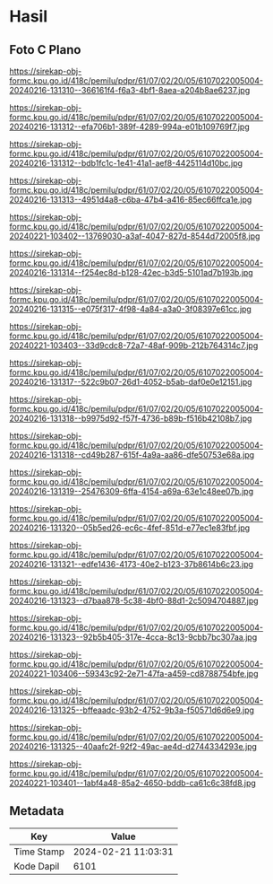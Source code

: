 # Hasil

## Foto C Plano

https://sirekap-obj-formc.kpu.go.id/418c/pemilu/pdpr/61/07/02/20/05/6107022005004-20240216-131310--366161f4-f6a3-4bf1-8aea-a204b8ae6237.jpg

https://sirekap-obj-formc.kpu.go.id/418c/pemilu/pdpr/61/07/02/20/05/6107022005004-20240216-131312--efa706b1-389f-4289-994a-e01b109769f7.jpg

https://sirekap-obj-formc.kpu.go.id/418c/pemilu/pdpr/61/07/02/20/05/6107022005004-20240216-131312--bdb1fc1c-1e41-41a1-aef8-4425114d10bc.jpg

https://sirekap-obj-formc.kpu.go.id/418c/pemilu/pdpr/61/07/02/20/05/6107022005004-20240216-131313--4951d4a8-c6ba-47b4-a416-85ec66ffca1e.jpg

https://sirekap-obj-formc.kpu.go.id/418c/pemilu/pdpr/61/07/02/20/05/6107022005004-20240221-103402--13769030-a3af-4047-827d-8544d72005f8.jpg

https://sirekap-obj-formc.kpu.go.id/418c/pemilu/pdpr/61/07/02/20/05/6107022005004-20240216-131314--f254ec8d-b128-42ec-b3d5-5101ad7b193b.jpg

https://sirekap-obj-formc.kpu.go.id/418c/pemilu/pdpr/61/07/02/20/05/6107022005004-20240216-131315--e075f317-4f98-4a84-a3a0-3f08397e61cc.jpg

https://sirekap-obj-formc.kpu.go.id/418c/pemilu/pdpr/61/07/02/20/05/6107022005004-20240221-103403--33d9cdc8-72a7-48af-909b-212b764314c7.jpg

https://sirekap-obj-formc.kpu.go.id/418c/pemilu/pdpr/61/07/02/20/05/6107022005004-20240216-131317--522c9b07-26d1-4052-b5ab-daf0e0e12151.jpg

https://sirekap-obj-formc.kpu.go.id/418c/pemilu/pdpr/61/07/02/20/05/6107022005004-20240216-131318--b9975d92-f57f-4736-b89b-f516b42108b7.jpg

https://sirekap-obj-formc.kpu.go.id/418c/pemilu/pdpr/61/07/02/20/05/6107022005004-20240216-131318--cd49b287-615f-4a9a-aa86-dfe50753e68a.jpg

https://sirekap-obj-formc.kpu.go.id/418c/pemilu/pdpr/61/07/02/20/05/6107022005004-20240216-131319--25476309-6ffa-4154-a69a-63e1c48ee07b.jpg

https://sirekap-obj-formc.kpu.go.id/418c/pemilu/pdpr/61/07/02/20/05/6107022005004-20240216-131320--05b5ed26-ec6c-4fef-851d-e77ec1e83fbf.jpg

https://sirekap-obj-formc.kpu.go.id/418c/pemilu/pdpr/61/07/02/20/05/6107022005004-20240216-131321--edfe1436-4173-40e2-b123-37b8614b6c23.jpg

https://sirekap-obj-formc.kpu.go.id/418c/pemilu/pdpr/61/07/02/20/05/6107022005004-20240216-131323--d7baa878-5c38-4bf0-88d1-2c5094704887.jpg

https://sirekap-obj-formc.kpu.go.id/418c/pemilu/pdpr/61/07/02/20/05/6107022005004-20240216-131323--92b5b405-317e-4cca-8c13-9cbb7bc307aa.jpg

https://sirekap-obj-formc.kpu.go.id/418c/pemilu/pdpr/61/07/02/20/05/6107022005004-20240221-103406--59343c92-2e71-47fa-a459-cd8788754bfe.jpg

https://sirekap-obj-formc.kpu.go.id/418c/pemilu/pdpr/61/07/02/20/05/6107022005004-20240216-131325--bffeaadc-93b2-4752-9b3a-f50571d6d6e9.jpg

https://sirekap-obj-formc.kpu.go.id/418c/pemilu/pdpr/61/07/02/20/05/6107022005004-20240216-131325--40aafc2f-92f2-49ac-ae4d-d2744334293e.jpg

https://sirekap-obj-formc.kpu.go.id/418c/pemilu/pdpr/61/07/02/20/05/6107022005004-20240221-103401--1abf4a48-85a2-4650-bddb-ca61c6c38fd8.jpg


## Metadata

| Key        | Value               |
| ---------- | ------------------- |
| Time Stamp | 2024-02-21 11:03:31 |
| Kode Dapil | 6101                |



